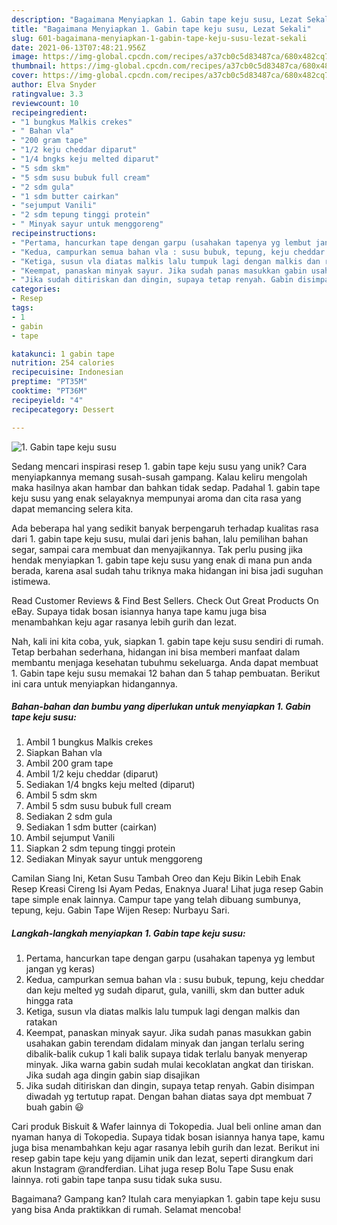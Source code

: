 ```yaml
---
description: "Bagaimana Menyiapkan 1. Gabin tape keju susu, Lezat Sekali"
title: "Bagaimana Menyiapkan 1. Gabin tape keju susu, Lezat Sekali"
slug: 601-bagaimana-menyiapkan-1-gabin-tape-keju-susu-lezat-sekali
date: 2021-06-13T07:48:21.956Z
image: https://img-global.cpcdn.com/recipes/a37cb0c5d83487ca/680x482cq70/1-gabin-tape-keju-susu-foto-resep-utama.jpg
thumbnail: https://img-global.cpcdn.com/recipes/a37cb0c5d83487ca/680x482cq70/1-gabin-tape-keju-susu-foto-resep-utama.jpg
cover: https://img-global.cpcdn.com/recipes/a37cb0c5d83487ca/680x482cq70/1-gabin-tape-keju-susu-foto-resep-utama.jpg
author: Elva Snyder
ratingvalue: 3.3
reviewcount: 10
recipeingredient:
- "1 bungkus Malkis crekes"
- " Bahan vla"
- "200 gram tape"
- "1/2 keju cheddar diparut"
- "1/4 bngks keju melted diparut"
- "5 sdm skm"
- "5 sdm susu bubuk full cream"
- "2 sdm gula"
- "1 sdm butter cairkan"
- "sejumput Vanili"
- "2 sdm tepung tinggi protein"
- " Minyak sayur untuk menggoreng"
recipeinstructions:
- "Pertama, hancurkan tape dengan garpu (usahakan tapenya yg lembut jangan yg keras)"
- "Kedua, campurkan semua bahan vla : susu bubuk, tepung, keju cheddar dan keju melted yg sudah diparut, gula, vanilli, skm dan butter aduk hingga rata"
- "Ketiga, susun vla diatas malkis lalu tumpuk lagi dengan malkis dan ratakan"
- "Keempat, panaskan minyak sayur. Jika sudah panas masukkan gabin usahakan gabin terendam didalam minyak dan jangan terlalu sering dibalik-balik cukup 1 kali balik supaya tidak terlalu banyak menyerap minyak. Jika warna gabin sudah mulai kecoklatan angkat dan tiriskan. Jika sudah aga dingin gabin siap disajikan"
- "Jika sudah ditiriskan dan dingin, supaya tetap renyah. Gabin disimpan diwadah yg tertutup rapat. Dengan bahan diatas saya dpt membuat 7 buah gabin 😃"
categories:
- Resep
tags:
- 1
- gabin
- tape

katakunci: 1 gabin tape 
nutrition: 254 calories
recipecuisine: Indonesian
preptime: "PT35M"
cooktime: "PT36M"
recipeyield: "4"
recipecategory: Dessert

---
```



![1. Gabin tape keju susu](https://img-global.cpcdn.com/recipes/a37cb0c5d83487ca/680x482cq70/1-gabin-tape-keju-susu-foto-resep-utama.jpg)

Sedang mencari inspirasi resep 1. gabin tape keju susu yang unik? Cara menyiapkannya memang susah-susah gampang. Kalau keliru mengolah maka hasilnya akan hambar dan bahkan tidak sedap. Padahal 1. gabin tape keju susu yang enak selayaknya mempunyai aroma dan cita rasa yang dapat memancing selera kita.

Ada beberapa hal yang sedikit banyak berpengaruh terhadap kualitas rasa dari 1. gabin tape keju susu, mulai dari jenis bahan, lalu pemilihan bahan segar, sampai cara membuat dan menyajikannya. Tak perlu pusing jika hendak menyiapkan 1. gabin tape keju susu yang enak di mana pun anda berada, karena asal sudah tahu triknya maka hidangan ini bisa jadi suguhan istimewa.

Read Customer Reviews &amp; Find Best Sellers. Check Out Great Products On eBay. Supaya tidak bosan isiannya hanya tape kamu juga bisa menambahkan keju agar rasanya lebih gurih dan lezat.


Nah, kali ini kita coba, yuk, siapkan 1. gabin tape keju susu sendiri di rumah. Tetap berbahan sederhana, hidangan ini bisa memberi manfaat dalam membantu menjaga kesehatan tubuhmu sekeluarga. Anda dapat membuat 1. Gabin tape keju susu memakai 12 bahan dan 5 tahap pembuatan. Berikut ini cara untuk menyiapkan hidangannya.

<!--inarticleads1-->

##### Bahan-bahan dan bumbu yang diperlukan untuk menyiapkan 1. Gabin tape keju susu:

1. Ambil 1 bungkus Malkis crekes
1. Siapkan  Bahan vla
1. Ambil 200 gram tape
1. Ambil 1/2 keju cheddar (diparut)
1. Sediakan 1/4 bngks keju melted (diparut)
1. Ambil 5 sdm skm
1. Ambil 5 sdm susu bubuk full cream
1. Sediakan 2 sdm gula
1. Sediakan 1 sdm butter (cairkan)
1. Ambil sejumput Vanili
1. Siapkan 2 sdm tepung tinggi protein
1. Sediakan  Minyak sayur untuk menggoreng


Camilan Siang Ini, Ketan Susu Tambah Oreo dan Keju Bikin Lebih Enak Resep Kreasi Cireng Isi Ayam Pedas, Enaknya Juara! Lihat juga resep Gabin tape simple enak lainnya. Campur tape yang telah dibuang sumbunya, tepung, keju. Gabin Tape Wijen Resep: Nurbayu Sari. 

<!--inarticleads2-->

##### Langkah-langkah menyiapkan 1. Gabin tape keju susu:

1. Pertama, hancurkan tape dengan garpu (usahakan tapenya yg lembut jangan yg keras)
1. Kedua, campurkan semua bahan vla : susu bubuk, tepung, keju cheddar dan keju melted yg sudah diparut, gula, vanilli, skm dan butter aduk hingga rata
1. Ketiga, susun vla diatas malkis lalu tumpuk lagi dengan malkis dan ratakan
1. Keempat, panaskan minyak sayur. Jika sudah panas masukkan gabin usahakan gabin terendam didalam minyak dan jangan terlalu sering dibalik-balik cukup 1 kali balik supaya tidak terlalu banyak menyerap minyak. Jika warna gabin sudah mulai kecoklatan angkat dan tiriskan. Jika sudah aga dingin gabin siap disajikan
1. Jika sudah ditiriskan dan dingin, supaya tetap renyah. Gabin disimpan diwadah yg tertutup rapat. Dengan bahan diatas saya dpt membuat 7 buah gabin 😃


Cari produk Biskuit &amp; Wafer lainnya di Tokopedia. Jual beli online aman dan nyaman hanya di Tokopedia. Supaya tidak bosan isiannya hanya tape, kamu juga bisa menambahkan keju agar rasanya lebih gurih dan lezat. Berikut ini resep gabin tape keju yang dijamin unik dan lezat, seperti dirangkum dari akun Instagram @randferdian. Lihat juga resep Bolu Tape Susu enak lainnya. roti gabin tape tanpa susu tidak suka susu. 

Bagaimana? Gampang kan? Itulah cara menyiapkan 1. gabin tape keju susu yang bisa Anda praktikkan di rumah. Selamat mencoba!
